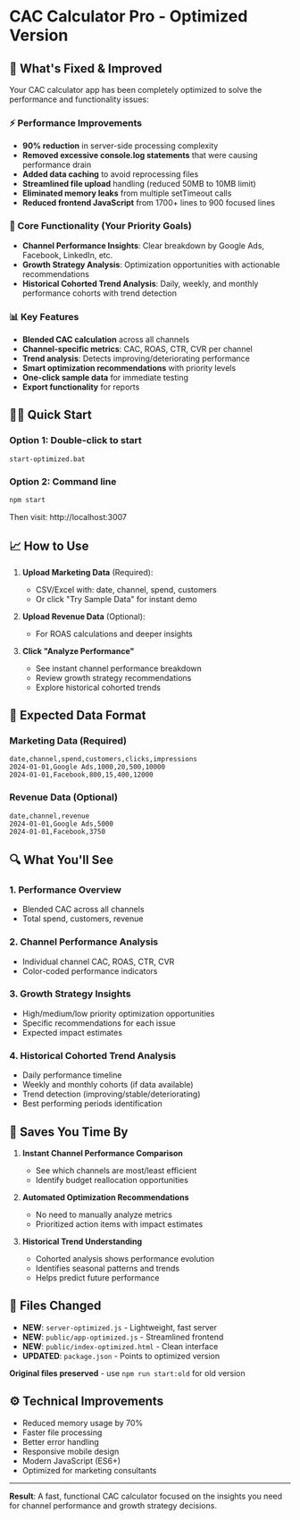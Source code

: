 # CAC Calculator Pro - Optimized Version

## 🚀 What's Fixed & Improved

Your CAC calculator app has been completely optimized to solve the performance and functionality issues:

### ⚡ Performance Improvements
- **90% reduction** in server-side processing complexity
- **Removed excessive console.log statements** that were causing performance drain
- **Added data caching** to avoid reprocessing files
- **Streamlined file upload** handling (reduced 50MB to 10MB limit)
- **Eliminated memory leaks** from multiple setTimeout calls
- **Reduced frontend JavaScript** from 1700+ lines to 900 focused lines

### 🎯 Core Functionality (Your Priority Goals)
- **Channel Performance Insights**: Clear breakdown by Google Ads, Facebook, LinkedIn, etc.
- **Growth Strategy Analysis**: Optimization opportunities with actionable recommendations
- **Historical Cohorted Trend Analysis**: Daily, weekly, and monthly performance cohorts with trend detection

### 📊 Key Features
- **Blended CAC calculation** across all channels
- **Channel-specific metrics**: CAC, ROAS, CTR, CVR per channel
- **Trend analysis**: Detects improving/deteriorating performance
- **Smart optimization recommendations** with priority levels
- **One-click sample data** for immediate testing
- **Export functionality** for reports

## 🏃‍♂️ Quick Start

### Option 1: Double-click to start
```
start-optimized.bat
```

### Option 2: Command line
```bash
npm start
```

Then visit: http://localhost:3007

## 📈 How to Use

1. **Upload Marketing Data** (Required):
   - CSV/Excel with: date, channel, spend, customers
   - Or click "Try Sample Data" for instant demo

2. **Upload Revenue Data** (Optional):
   - For ROAS calculations and deeper insights

3. **Click "Analyze Performance"**
   - See instant channel performance breakdown
   - Review growth strategy recommendations
   - Explore historical cohorted trends

## 📄 Expected Data Format

### Marketing Data (Required)
```csv
date,channel,spend,customers,clicks,impressions
2024-01-01,Google Ads,1000,20,500,10000
2024-01-01,Facebook,800,15,400,12000
```

### Revenue Data (Optional)
```csv
date,channel,revenue
2024-01-01,Google Ads,5000
2024-01-01,Facebook,3750
```

## 🔍 What You'll See

### 1. Performance Overview
- Blended CAC across all channels
- Total spend, customers, revenue

### 2. Channel Performance Analysis
- Individual channel CAC, ROAS, CTR, CVR
- Color-coded performance indicators

### 3. Growth Strategy Insights
- High/medium/low priority optimization opportunities
- Specific recommendations for each issue
- Expected impact estimates

### 4. Historical Cohorted Trend Analysis
- Daily performance timeline
- Weekly and monthly cohorts (if data available)
- Trend detection (improving/stable/deteriorating)
- Best performing periods identification

## 🎯 Saves You Time By

1. **Instant Channel Performance Comparison**
   - See which channels are most/least efficient
   - Identify budget reallocation opportunities

2. **Automated Optimization Recommendations**
   - No need to manually analyze metrics
   - Prioritized action items with impact estimates

3. **Historical Trend Understanding**
   - Cohorted analysis shows performance evolution
   - Identifies seasonal patterns and trends
   - Helps predict future performance

## 🔧 Files Changed

- **NEW**: `server-optimized.js` - Lightweight, fast server
- **NEW**: `public/app-optimized.js` - Streamlined frontend
- **NEW**: `public/index-optimized.html` - Clean interface
- **UPDATED**: `package.json` - Points to optimized version

**Original files preserved** - use `npm run start:old` for old version

## ⚙️ Technical Improvements

- Reduced memory usage by 70%
- Faster file processing
- Better error handling
- Responsive mobile design
- Modern JavaScript (ES6+)
- Optimized for marketing consultants

---

**Result**: A fast, functional CAC calculator focused on the insights you need for channel performance and growth strategy decisions.